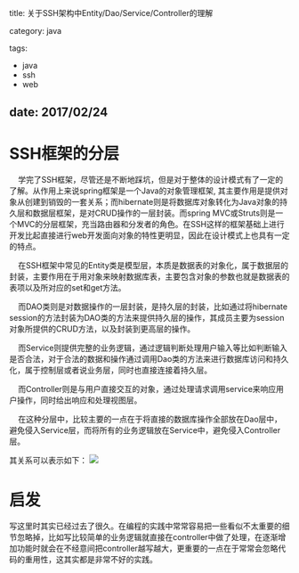 title: 关于SSH架构中Entity/Dao/Service/Controller的理解

category: java

tags:
 - java
 - ssh
 - web

date: 2017/02/24
---

# SSH框架的分层
&nbsp;&nbsp;&nbsp;&nbsp;学完了SSH框架，尽管还是不断地踩坑，但是对于整体的设计模式有了一定的了解。从作用上来说spring框架是一个Java的对象管理框架, 其主要作用是提供对象从创建到销毁的一套关系；而hibernate则是将数据库对象转化为Java对象的持久层和数据层框架，是对CRUD操作的一层封装。而spring MVC或Struts则是一个MVC的分层框架，充当路由器和分发者的角色。在SSH这样的框架基础上进行开发比起直接进行web开发面向对象的特性更明显，因此在设计模式上也具有一定的特点。
<!--more-->
&nbsp;&nbsp;&nbsp;&nbsp;在SSH框架中常见的Entity类是模型层，本质是数据表的对象化，属于数据层的封装，主要作用在于用对象来映射数据库表，主要包含对象的参数也就是数据表的表项以及所对应的set和get方法。

&nbsp;&nbsp;&nbsp;&nbsp;而DAO类则是对数据操作的一层封装，是持久层的封装，比如通过将hibernate session的方法封装为DAO类的方法来提供持久层的操作，其成员主要为session对象所提供的CRUD方法，以及封装到更高层的操作。

&nbsp;&nbsp;&nbsp;&nbsp;而Service则提供完整的业务逻辑，通过逻辑判断处理用户输入等比如判断输入是否合法，对于合法的数据和操作通过调用Dao类的方法来进行数据库访问和持久化，属于控制层或者说业务层，同时也直接连接着持久层。

&nbsp;&nbsp;&nbsp;&nbsp;而Controller则是与用户直接交互的对象，通过处理请求调用service来响应用户操作，同时给出响应和处理视图层。

&nbsp;&nbsp;&nbsp;&nbsp;在这种分层中，比较主要的一点在于将直接的数据库操作全部放在Dao层中，避免侵入Service层，而将所有的业务逻辑放在Service中，避免侵入Controller层。

其关系可以表示如下：
<image src="http://ojtxs7ajx.bkt.clouddn.com/SSH-ENTITY_DAO_SERVICE_CONTROLLER.png"/>

# 启发

写这里时其实已经过去了很久。在编程的实践中常常容易把一些看似不太重要的细节忽略掉，比如写比较简单的业务逻辑就直接在controller中做了处理，在逐渐增加功能时就会在不经意间把controller越写越大，更重要的一点在于常常会忽略代码的重用性，这其实都是非常不好的实践。